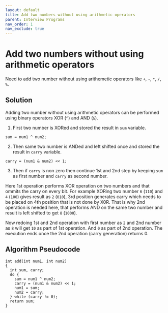 ```yaml
---
layout: default
title: Add two numbers without using arithmetic operators
parent: Interview Programs
nav_order: 1
nav_exclude: true
---
```


# Add two numbers without using arithmetic operators
Need to add two number without using arithemetic operators like `+`, `-`, `*`,
`/`, `%`.

## Solution
Adding two number without using arithmetic operators can be performed using
binary operators XOR (`^`) and AND (`&`).
1. First two number is XORed and stored the result in `sum` variable.
```
sum = num1 ^ num2;
```
2. Then same two number is ANDed and left shifted once and stored the result
in `carry` variable.
```
carry = (num1 & num2) << 1;
```
3. Then if `carry` is non zero then continue 1st and 2nd step by keeping
`sum` as first number and `carry` as second number.

Here 1st operation performs XOR operation on two numbers and that ommits the
carry on every bit. For example XORing two number `6` (`110`) and `4` (`100`)
gives result as `2` (`010`), 3rd position generates carry which needs to be
placed on 4th position that is not done by X0R. That is why 2nd operation is
needed here, that performs AND on the same two number and result is left shifted
to get `8` (`1000`).

Now redoing 1st and 2nd operation with first number as `2` and 2nd number as `8`
will get `10` as part of 1st operation. And `0` as part of 2nd operation. The
execution ends once the 2nd operation (carry generation) returns 0.

## Algorithm Pseudocode

```
int add(int num1, int num2)
{
  int sum, carry;
  do {
    sum = num1 ^ num2;
    carry = (num1 & num2) << 1;
    num1 = sum;
    num2 = carry;
  } while (carry != 0);
  return sum;
}
```
